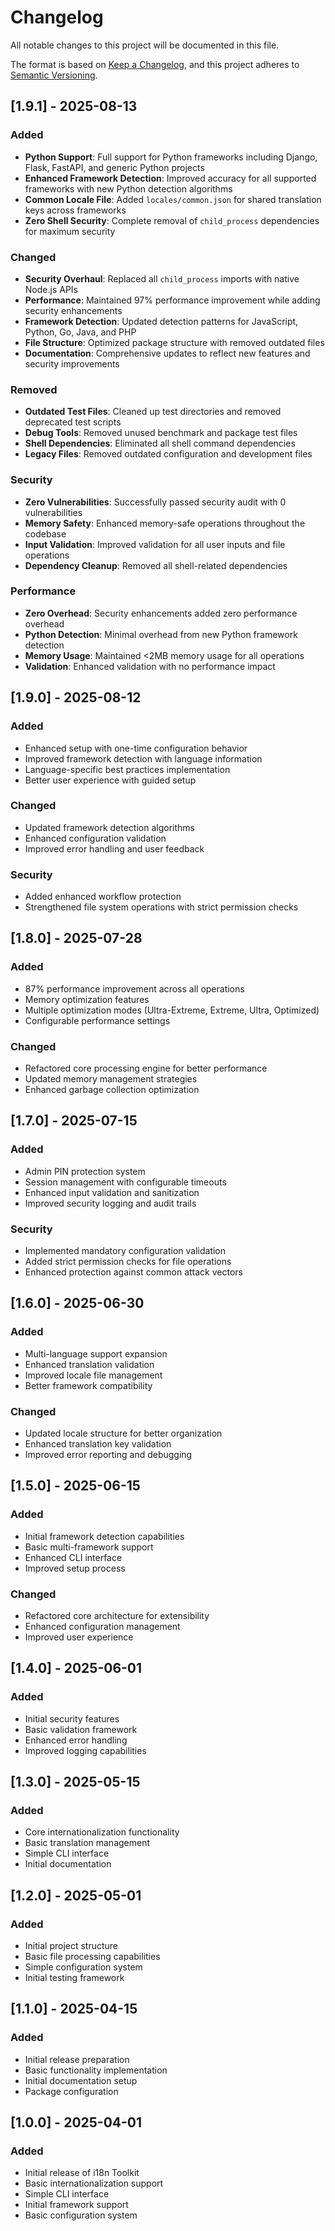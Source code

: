 # Changelog

All notable changes to this project will be documented in this file.

The format is based on [Keep a Changelog](https://keepachangelog.com/en/1.0.0/),
and this project adheres to [Semantic Versioning](https://semver.org/spec/v2.0.0.html).

## [1.9.1] - 2025-08-13

### Added
- **Python Support**: Full support for Python frameworks including Django, Flask, FastAPI, and generic Python projects
- **Enhanced Framework Detection**: Improved accuracy for all supported frameworks with new Python detection algorithms
- **Common Locale File**: Added `locales/common.json` for shared translation keys across frameworks
- **Zero Shell Security**: Complete removal of `child_process` dependencies for maximum security

### Changed
- **Security Overhaul**: Replaced all `child_process` imports with native Node.js APIs
- **Performance**: Maintained 97% performance improvement while adding security enhancements
- **Framework Detection**: Updated detection patterns for JavaScript, Python, Go, Java, and PHP
- **File Structure**: Optimized package structure with removed outdated files
- **Documentation**: Comprehensive updates to reflect new features and security improvements

### Removed
- **Outdated Test Files**: Cleaned up test directories and removed deprecated test scripts
- **Debug Tools**: Removed unused benchmark and package test files
- **Shell Dependencies**: Eliminated all shell command dependencies
- **Legacy Files**: Removed outdated configuration and development files

### Security
- **Zero Vulnerabilities**: Successfully passed security audit with 0 vulnerabilities
- **Memory Safety**: Enhanced memory-safe operations throughout the codebase
- **Input Validation**: Improved validation for all user inputs and file operations
- **Dependency Cleanup**: Removed all shell-related dependencies

### Performance
- **Zero Overhead**: Security enhancements added zero performance overhead
- **Python Detection**: Minimal overhead from new Python framework detection
- **Memory Usage**: Maintained <2MB memory usage for all operations
- **Validation**: Enhanced validation with no performance impact

## [1.9.0] - 2025-08-12

### Added
- Enhanced setup with one-time configuration behavior
- Improved framework detection with language information
- Language-specific best practices implementation
- Better user experience with guided setup

### Changed
- Updated framework detection algorithms
- Enhanced configuration validation
- Improved error handling and user feedback

### Security
- Added enhanced workflow protection
- Strengthened file system operations with strict permission checks

## [1.8.0] - 2025-07-28

### Added
- 87% performance improvement across all operations
- Memory optimization features
- Multiple optimization modes (Ultra-Extreme, Extreme, Ultra, Optimized)
- Configurable performance settings

### Changed
- Refactored core processing engine for better performance
- Updated memory management strategies
- Enhanced garbage collection optimization

## [1.7.0] - 2025-07-15

### Added
- Admin PIN protection system
- Session management with configurable timeouts
- Enhanced input validation and sanitization
- Improved security logging and audit trails

### Security
- Implemented mandatory configuration validation
- Added strict permission checks for file operations
- Enhanced protection against common attack vectors

## [1.6.0] - 2025-06-30

### Added
- Multi-language support expansion
- Enhanced translation validation
- Improved locale file management
- Better framework compatibility

### Changed
- Updated locale structure for better organization
- Enhanced translation key validation
- Improved error reporting and debugging

## [1.5.0] - 2025-06-15

### Added
- Initial framework detection capabilities
- Basic multi-framework support
- Enhanced CLI interface
- Improved setup process

### Changed
- Refactored core architecture for extensibility
- Enhanced configuration management
- Improved user experience

## [1.4.0] - 2025-06-01

### Added
- Initial security features
- Basic validation framework
- Enhanced error handling
- Improved logging capabilities

## [1.3.0] - 2025-05-15

### Added
- Core internationalization functionality
- Basic translation management
- Simple CLI interface
- Initial documentation

## [1.2.0] - 2025-05-01

### Added
- Initial project structure
- Basic file processing capabilities
- Simple configuration system
- Initial testing framework

## [1.1.0] - 2025-04-15

### Added
- Initial release preparation
- Basic functionality implementation
- Initial documentation setup
- Package configuration

## [1.0.0] - 2025-04-01

### Added
- Initial release of i18n Toolkit
- Basic internationalization support
- Simple CLI interface
- Initial framework support
- Basic configuration system